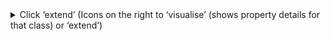 <details>
  <summary>Click ‘extend’ (Icons on the right to ‘visualise’ (shows property details for that class) or ‘extend’)
  </summary>

  <p>(<a href="https://docs.google.com/presentation/d/1yl_aTm-od5U729-nVZWsGnl33oTDTS3NNlLzou60phI/edit#slide=id.p8">see
      &#39;extend&#39; screenshot</a>), (<a
      href="https://docs.google.com/presentation/d/1yl_aTm-od5U729-nVZWsGnl33oTDTS3NNlLzou60phI/edit#slide=id.g12bfbc3a89b_3_41">see
      &#39;visualize&#39; screenshot</a>), (see <a
      href="https://docs.google.com/presentation/d/1yl_aTm-od5U729-nVZWsGnl33oTDTS3NNlLzou60phI/edit#slide=id.g12bfbc3a89b_3_49">property
      details screenshot</a>)</p>


  <details>
    <summary>You will need to be logged in to continue</summary>
    <ul>
      <li>You can <a
          href="https://docs.google.com/presentation/d/1yl_aTm-od5U729-nVZWsGnl33oTDTS3NNlLzou60phI/edit#slide=id.p10">login
          via your GitHub account</a></li>
      <li>The DDE requires read access to find your repositories (so you can save to them) and write access in order for
        you to be able to export your work (specification in JSONLD format) to github</li>
    </ul>

  </details>

  <details>
    <summary>Follow the prompts to create your new specification</summary>
    <ul>
      <li>
        <p>Create a <a
            href="https://docs.google.com/presentation/d/1yl_aTm-od5U729-nVZWsGnl33oTDTS3NNlLzou60phI/edit#slide=id.p11">temporary
            namespace</a> (it will get replaced later on). Note, This step may be subject to a timeout. <strong>Please
            use PascalCase for your temporary namespace.</strong>
        <details>
          </p>
          <summary>Fill in the form to create the new specification including the name of your specification and a
            description.</summary>

          <p> (see <a
              href="https://docs.google.com/presentation/d/1yl_aTm-od5U729-nVZWsGnl33oTDTS3NNlLzou60phI/edit#slide=id.p12">screenshot
              of form</a>)
            The description should include:</p>
          <ul>
            <li>The description of the class as determined by the community</li>
            <li>The version of the class</li>
            <li>Any descriptions of changes between versions (this only applies to updating a class, not the creation of
              an entirely new class)</li>
          </ul>
      </li>
    </ul>

  </details>

</details>
<details>
  <summary>Select properties to inherit</summary>

  <ul>
    <li>The DDE will allow you to select properties from all parent classes to inherit.</li>
  </ul>

  <details>
    <summary> Select the checkbox on pre-existing properties for reuse.</summary>
    <p>(see <a
        href="https://docs.google.com/presentation/d/1yl_aTm-od5U729-nVZWsGnl33oTDTS3NNlLzou60phI/edit#slide=id.p40">screenshot
        of checkboxes for pre-existing properties</a>) </p>
    <ul>
      <li>The <a
          href="https://docs.google.com/presentation/d/1yl_aTm-od5U729-nVZWsGnl33oTDTS3NNlLzou60phI/edit#slide=id.p17">display
          shows</a> inheritable class properties (<a
          href="https://docs.google.com/presentation/d/1yl_aTm-od5U729-nVZWsGnl33oTDTS3NNlLzou60phI/edit#slide=id.g12bfbc3a89b_3_57">blue
          bar</a>) , and class-specific properties (<a
          href="https://docs.google.com/presentation/d/1yl_aTm-od5U729-nVZWsGnl33oTDTS3NNlLzou60phI/edit#slide=id.g12bfbc3a89b_3_65">yellow
          bar</a>).
        Also shown is the inheritance ‘path’ of the class and its properties. The ‘...’ icon on existing properties is
        an expandable view, listing existing properties from the class hierarchy.<ul>
          <li>Selecting a property will allow you to specify its marginality and to create constraints in the form of
            JSON Schema validation rules<ul>
              <li><a
                  href="https://docs.google.com/presentation/d/1yl_aTm-od5U729-nVZWsGnl33oTDTS3NNlLzou60phI/edit#slide=id.g12bfbc3a89b_3_105">Red
                  star</a> to mark it mandatory.</li>
              <li><a
                  href="https://docs.google.com/presentation/d/1yl_aTm-od5U729-nVZWsGnl33oTDTS3NNlLzou60phI/edit#slide=id.g12bfbc3a89b_3_112">Yellow
                  circle</a> to mark it recommended.</li>
              <li><a
                  href="https://docs.google.com/presentation/d/1yl_aTm-od5U729-nVZWsGnl33oTDTS3NNlLzou60phI/edit#slide=id.g12bfbc3a89b_3_119">Turquoise
                  square</a> to mark it optional. </li>
            </ul>
          </li>
        </ul>
      </li>
    </ul>
  </details>
  <ul>
    <li>If you are extending from a class with JSON schema validation rules (ie- a profile), the inheritable properties
      will be pre-loaded by default. <strong>You will need to un-select any that you do NOT wish to keep</strong></li>
    <li>Special exception: <code>conformsTo</code>
      <ul>
        <li>If you are extending from a bioschemas type specification, do NOT select <code>conformsTo</code> as that
          will be added via external script</li>
        <li>If you are extending from a bioschemas profile specification, you may need to &quot;uncheck&quot;
          <code>conformsTo</code>
        </li>
      </ul>
    </li>
  </ul>

</details>
<details>
  <summary> Special considerations for types</summary>

  <ul>
    <li>Since types are NOT subject to marginality and cardinality constraints, jsonschema validation rules do not
      apply, so
      you don’t need to select any properties as they will all be inherited by default</li>
  </ul>


</details>
<details>
  <summary> Saving and restoring your work</summary>
  <ul>
    <li>You can and should save your work locally.</li>
    <li>Click on &quot;save/load progress&quot;</li>
    <li>Use the &quot;Select Action&quot; drop down manu to:</li>
    <li>&#39;save&#39; your work</li>
    <li>&#39;load&#39; previous work</li>
    <li>&#39;delete&#39; save files that you no longer need</li>
  </ul>

</details>

</details>